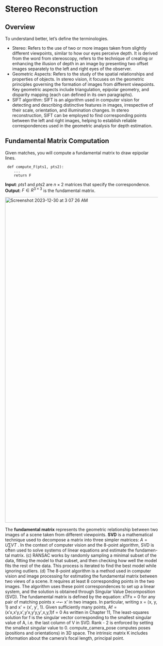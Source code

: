 # Stereo Reconstruction

## Overview
To understand better, let’s define the terminologies.
- Stereo: Refers to the use of two or more images taken from slightly different viewpoints, similar to how our eyes perceive depth. It is derived from the word from stereoscopy, refers to the technique of creating or enhancing the illusion of depth in an image by presenting two offset images separately to the left and right eyes of the observer.
- Geometric Aspects: Refers to the study of the spatial relationships and properties of objects. In stereo vision, it focuses on the geometric principles governing the formation of images from different viewpoints. Key geometric aspects include triangulation, epipolar geometry, and disparity mapping (each can defined in its own paragraphs).
- SIFT algorithm: SIFT is an algorithm used in computer vision for detecting and describing distinctive features in images, irrespective of their scale, orientation, and illumination changes. In stereo reconstruction, SIFT can be employed to find corresponding points between the left and right images, helping to establish reliable correspondences used in the geometric analysis for depth estimation.

## Fundamental Matrix Computation
Given matches, you will compute a fundamental matrix to draw epipolar lines.
```
 def compute_F(pts1, pts2):
    ...
    return F
```
**Input**: $pts1$ and $pts2$ are $n \times 2$ matrices that specify the correspondence. <br>
**Output**: $F \in R^{3×3}$ is the fundamental matrix.

<img width="1069" alt="Screenshot 2023-12-30 at 3 07 26 AM" src="https://github.com/hardikkgupta/csci5561/assets/40640596/f259dff2-37bc-465b-84e5-de5c9ef32857">

The **fundamental matrix** represents the geometric relationship between two images of a scene taken from different viewpoints.
**SVD** is a mathematical technique used to decompose a matrix into three simpler matrices: $A = U \sum V T$ . In the context of computer vision and the 8-point algorithm, SVD is often used to solve systems of linear equations and estimate the fundamen- tal matrix.
(c) RANSAC works by randomly sampling a minimal subset of the data, fitting the model to that subset, and then checking how well the model fits the rest of the data. This process is iterated to find the best model while ignoring outliers.
(d) The 8-point algorithm is a method used in computer vision and image processing for estimating the fundamental matrix between two views of a scene. It requires at least 8 corresponding points in the two images. The algorithm uses these point correspondences to set up a linear system, and the solution is obtained through Singular Value Decomposition (SVD).
The fundamental matrix is defined by the equation: xTFx = 0
for any pair of matching points x ⇀↽ x’ in two images. In particular, writing x = (x, y, 1) and x’ = (x′, y′, 1). Given sufficiently many points,
Af = (x′x,x′y,x′,y′x,y′y,y′,x,y,1)f = 0
As written in Chapter 11, The least-squares solution for f is the singular vector corresponding to the smallest singular value of A, i.e. the last column of V in SVD. Rank - 2 is enforced by setting the smallest singular value to 0.
compute_camera_pose computes poses (positions and orientations) in 3D space. The intrinsic matrix K includes information about the camera’s focal length, principal point.
